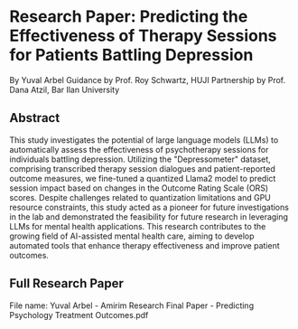 # Research Paper: Predicting the Effectiveness of Therapy Sessions for Patients Battling Depression
By Yuval Arbel
Guidance by Prof. Roy Schwartz, HUJI
Partnership by Prof. Dana Atzil, Bar Ilan University

## Abstract

This study investigates the potential of large language models (LLMs) to automatically assess the effectiveness of psychotherapy sessions for individuals battling depression. Utilizing the "Depressometer" dataset, comprising transcribed therapy session dialogues and patient-reported outcome measures, we fine-tuned a quantized Llama2 model to predict session impact based on changes in the Outcome Rating Scale (ORS) scores. Despite challenges related to quantization limitations and GPU resource constraints, this study acted as a pioneer for future investigations in the lab and demonstrated the feasibility for future research in leveraging LLMs for mental health applications. This research contributes to the growing field of AI-assisted mental health care, aiming to develop automated tools that enhance therapy effectiveness and improve patient outcomes.

## Full Research Paper
File name: Yuval Arbel - Amirim Research Final Paper - Predicting Psychology Treatment Outcomes.pdf
